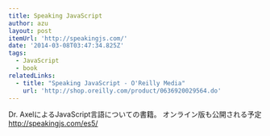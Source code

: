 ```yaml
---
title: Speaking JavaScript
author: azu
layout: post
itemUrl: 'http://speakingjs.com/'
date: '2014-03-08T03:47:34.825Z'
tags:
  - JavaScript
  - book
relatedLinks:
  - title: "Speaking JavaScript - O'Reilly Media"
    url: 'http://shop.oreilly.com/product/0636920029564.do'
---
```

Dr. AxelによるJavaScript言語についての書籍。
オンライン版も公開される予定
http://speakingjs.com/es5/
